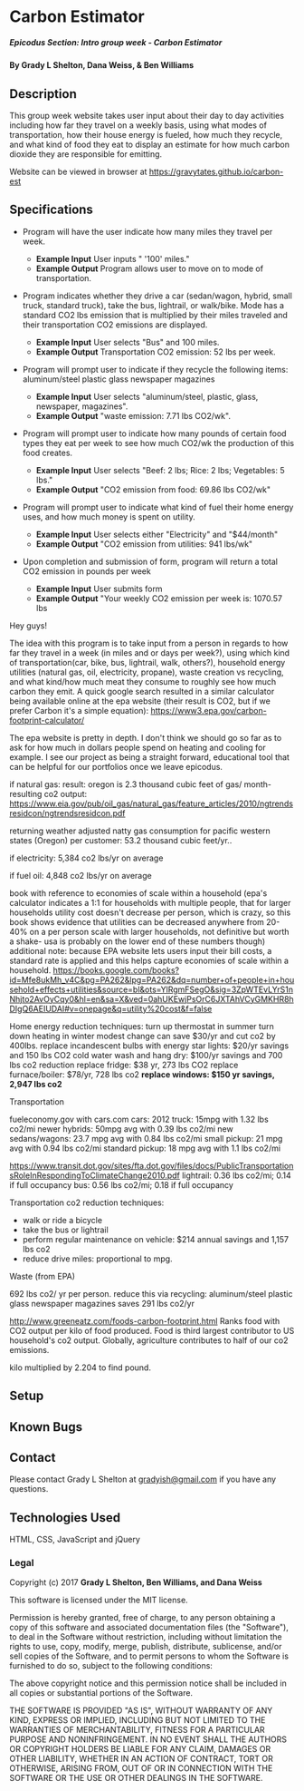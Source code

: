 # Carbon Estimator

##### Epicodus Section: Intro group week - Carbon Estimator

#### By Grady L Shelton, Dana Weiss, & Ben Williams

## Description

This group week website takes user input about their day to day activities including how far they travel on a weekly basis, using what modes of transportation, how their house energy is fueled, how much they recycle, and what kind of food they eat to display an estimate for how much carbon dioxide they are responsible for emitting.

Website can be viewed in browser at https://gravytates.github.io/carbon-est

## Specifications

* Program will have the user indicate how many miles they travel per week.
  * **Example Input** User inputs " '100' miles."
  * **Example Output** Program allows user to move on to mode of transportation.

* Program indicates whether they drive a car (sedan/wagon, hybrid, small truck, standard truck), take the bus, lightrail, or walk/bike. Mode has a standard CO2 lbs emission that is multiplied by their miles traveled and their transportation CO2 emissions are displayed.
  * **Example Input** User selects "Bus" and 100 miles.
  * **Example Output** Transportation CO2 emission: 52 lbs per week.

* Program will prompt user to indicate if they recycle the following items:          
    aluminum/steel
    plastic
    glass
    newspaper
    magazines
  * **Example Input** User selects "aluminum/steel, plastic, glass, newspaper, magazines".
  * **Example Output** "waste emission: 7.71 lbs CO2/wk".

* Program will prompt user to indicate how many pounds of certain food types they eat per week to see how much CO2/wk the production of this food creates.
  * **Example Input** User selects "Beef: 2 lbs; Rice: 2 lbs; Vegetables: 5 lbs."
  * **Example Output** "CO2 emission from food: 69.86 lbs CO2/wk"

* Program will prompt user to indicate what kind of fuel their home energy uses, and how much money is spent on utility.
  * **Example Input** User selects either "Electricity" and "$44/month"
  * **Example Output** "CO2 emission from utilities: 941 lbs/wk"

* Upon completion and submission of form, program will return a total CO2 emission in pounds per week
  * **Example Input** User submits form
  * **Example Output** "Your weekly CO2 emission per week is: 1070.57 lbs


Hey guys!

The idea with this program is to take input from a person in regards to how far they travel in a week (in miles and or days per week?), using which kind of transportation(car, bike, bus, lightrail, walk, others?), household energy utilities (natural gas, oil, electricity, propane), waste creation vs recycling, and what kind/how much meat they consume to roughly see how much carbon they emit. A quick google search resulted in a similar calculator being available online at the epa website (their result is CO2, but if we prefer Carbon it's a simple equation): https://www3.epa.gov/carbon-footprint-calculator/

The epa website is pretty in depth. I don't think we should go so far as to ask for how much in dollars people spend on heating and cooling for example. I see our project as being a straight forward, educational tool that can be helpful for our portfolios once we leave epicodus.

 if natural gas: result: oregon is 2.3 thousand cubic feet of gas/ month- resulting co2 output: https://www.eia.gov/pub/oil_gas/natural_gas/feature_articles/2010/ngtrendsresidcon/ngtrendsresidcon.pdf

returning weather adjusted natty gas consumption for pacific western states (Oregon) per customer: 53.2 thousand cubic feet/yr..

if electricity: 5,384 co2 lbs/yr on average

if fuel oil: 4,848 co2 lbs/yr on average


book with reference to economies of scale within a household (epa's calculator indicates a 1:1 for households with multiple people, that for larger households utility cost doesn't decrease per person, which is crazy, so this book shows evidence that utilities can be decreased anywhere from 20-40% on a per person scale with larger households, not definitive but worth a shake- usa is probably on the lower end of these numbers though) additional note: because EPA website lets users input their bill costs, a standard rate is applied and this helps capture economies of scale within a household. https://books.google.com/books?id=Mfe8ukMh_v4C&pg=PA262&lpg=PA262&dq=number+of+people+in+household+effects+utilities&source=bl&ots=YlRgmFSegO&sig=3ZpWTEvLYrS1nNhjto2AvOyCqy0&hl=en&sa=X&ved=0ahUKEwjPsOrC6JXTAhVCyGMKHR8hDIgQ6AEIUDAI#v=onepage&q=utility%20cost&f=false

Home energy reduction techniques:
turn up thermostat in summer
turn down heating in winter
  modest change can save $30/yr and cut co2 by 400lbs.
replace incandescent bulbs with energy star lights:
  $20/yr savings and 150 lbs CO2
cold water wash and hang dry:
  $100/yr savings and 700 lbs co2 reduction
replace fridge: $38 yr, 273 lbs CO2
replace furnace/boiler: $78/yr, 728 lbs co2
**replace windows: $150 yr savings, 2,947 lbs co2**


Transportation

fueleconomy.gov with cars.com
cars:
  2012 truck: 15mpg with 1.32 lbs co2/mi
  newer hybrids: 50mpg avg with 0.39 lbs co2/mi
  new sedans/wagons: 23.7 mpg avg with 0.84 lbs co2/mi
  small pickup: 21 mpg avg with 0.94 lbs co2/mi
  standard pickup: 18 mpg avg with 1.1 lbs co2/mi

https://www.transit.dot.gov/sites/fta.dot.gov/files/docs/PublicTransportationsRoleInRespondingToClimateChange2010.pdf
lightrail: 0.36 lbs co2/mi; 0.14 if full occupancy
bus: 0.56 lbs co2/mi; 0.18 if full occupancy

Transportation co2 reduction techniques:
  * walk or ride a bicycle
  * take the bus or lightrail
  * perform regular maintenance on vehicle: $214 annual   savings and 1,157 lbs co2
  * reduce drive miles: proportional to mpg.

  Waste (from EPA)

  692 lbs co2/ yr per person.
  reduce this via recycling:
    aluminum/steel
    plastic
    glass
    newspaper
    magazines
  saves 291 lbs co2/yr

http://www.greeneatz.com/foods-carbon-footprint.html Ranks food with CO2 output per kilo of food produced. Food is third largest contributor to US household's co2 output. Globally, agriculture contributes to half of our co2 emissions.

kilo multiplied by 2.204 to find pound.



## Setup


## Known Bugs



## Contact

Please contact Grady L Shelton at gradyish@gmail.com if you have any questions.

## Technologies Used

HTML, CSS, JavaScript and jQuery

### Legal

Copyright (c) 2017 **Grady L Shelton, Ben Williams, and Dana Weiss**

This software is licensed under the MIT license.

Permission is hereby granted, free of charge, to any person obtaining a copy
of this software and associated documentation files (the "Software"), to deal
in the Software without restriction, including without limitation the rights
to use, copy, modify, merge, publish, distribute, sublicense, and/or sell
copies of the Software, and to permit persons to whom the Software is
furnished to do so, subject to the following conditions:

The above copyright notice and this permission notice shall be included in
all copies or substantial portions of the Software.

THE SOFTWARE IS PROVIDED "AS IS", WITHOUT WARRANTY OF ANY KIND, EXPRESS OR
IMPLIED, INCLUDING BUT NOT LIMITED TO THE WARRANTIES OF MERCHANTABILITY,
FITNESS FOR A PARTICULAR PURPOSE AND NONINFRINGEMENT. IN NO EVENT SHALL THE
AUTHORS OR COPYRIGHT HOLDERS BE LIABLE FOR ANY CLAIM, DAMAGES OR OTHER
LIABILITY, WHETHER IN AN ACTION OF CONTRACT, TORT OR OTHERWISE, ARISING FROM,
OUT OF OR IN CONNECTION WITH THE SOFTWARE OR THE USE OR OTHER DEALINGS IN
THE SOFTWARE.
